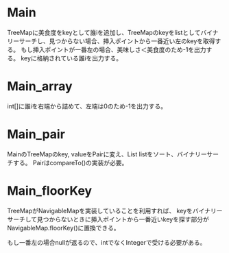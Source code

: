 # Main
TreeMapに美食度をkeyとして誰iを追加し、TreeMapのkeyをlistとしてバイナリーサーチし、見つからない場合、挿入ポイントから一番近い左のkeyを取得する。
もし挿入ポイントが一番左の場合、美味しさ＜美食度のため-1を出力する。
keyに格納されている誰iを出力する。

# Main_array
int\[\]に誰iを右端から詰めて、左端は0のため-1を出力する。

# Main_pair
MainのTreeMapのkey, valueをPairに変え、List<Pair> listをソート、バイナリーサーチする。
PairはcompareTo()の実装が必要。

# Main_floorKey
TreeMapがNavigableMapを実装していることを利用すれば、
keyをバイナリーサーチして見つからないときに挿入ポイントから一番近いkeyを探す部分が
NavigableMap.floorKey()に置換できる。

もし一番左の場合nullが返るので、intでなくIntegerで受ける必要がある。
